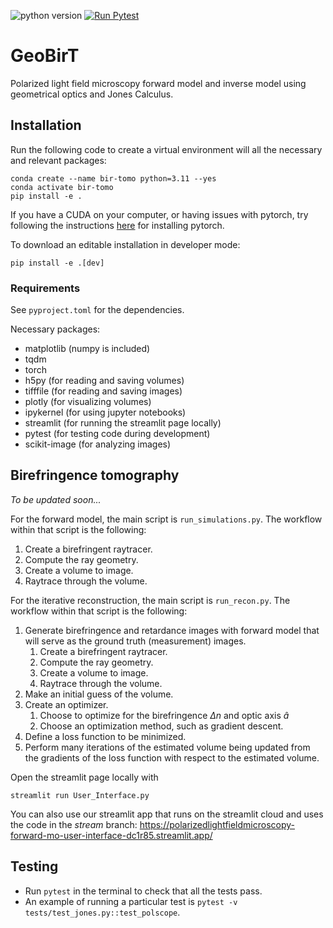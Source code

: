 ![python version](https://img.shields.io/badge/python-3.11-blue)
[![Run Pytest](https://github.com/PolarizedLightFieldMicroscopy/forward-model/actions/workflows/pytest-action.yml/badge.svg)](https://github.com/PolarizedLightFieldMicroscopy/forward-model/actions/workflows/pytest-action.yml)
# GeoBirT
Polarized light field microscopy forward model and inverse model using geometrical optics and Jones Calculus.

## Installation
Run the following code to create a virtual environment will all the necessary and relevant packages:
```
conda create --name bir-tomo python=3.11 --yes
conda activate bir-tomo
pip install -e .
```
If you have a CUDA on your computer, or having issues with pytorch, try following the instructions [here](https://pytorch.org/get-started/locally/) for installing pytorch.

To download an editable installation in developer mode:
```
pip install -e .[dev]
```

### Requirements
See `pyproject.toml` for the dependencies.

Necessary packages:
- matplotlib (numpy is included)
- tqdm
- torch
- h5py (for reading and saving volumes)
- tifffile (for reading and saving images)
- plotly (for visualizing volumes)
- ipykernel (for using jupyter notebooks)
- streamlit (for running the streamlit page locally)
- pytest (for testing code during development)
- scikit-image (for analyzing images)




## Birefringence tomography
*To be updated soon...*

For the forward model, the main script is `run_simulations.py`. The workflow within that script is the following:

1. Create a birefringent raytracer.
1. Compute the ray geometry.
1. Create a volume to image.
1. Raytrace through the volume.

For the iterative reconstruction, the main script is `run_recon.py`.
The workflow within that script is the following:
1. Generate birefringence and retardance images with forward model that will serve as the ground truth (measurement) images.
    1. Create a birefringent raytracer.
    1. Compute the ray geometry.
    1. Create a volume to image.
    1. Raytrace through the volume.
1. Make an initial guess of the volume.
1. Create an optimizer.
    1. Choose to optimize for the birefringence $\Delta n$ and optic axis $\hat{a}$
    1. Choose an optimization method, such as gradient descent.
1. Define a loss function to be minimized.
1. Perform many iterations of the estimated volume being updated from the gradients of the loss function with respect to the estimated volume.

Open the streamlit page locally with
```
streamlit run User_Interface.py
```

You can also use our streamlit app that runs on the streamlit cloud and uses the code in the *stream* branch: https://polarizedlightfieldmicroscopy-forward-mo-user-interface-dc1r85.streamlit.app/

## Testing
- Run ```pytest``` in the terminal to check that all the tests pass.
- An example of running a particular test is ```pytest -v tests/test_jones.py::test_polscope```.

